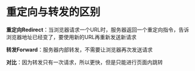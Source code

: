 # 重定向与转发的区别

**重定向Redirect**：当浏览器请求一个URL时，服务器返回一个重定向指令，告诉浏览器地址已经变了，要使用新的URL再重新发送新请求

**转发Forward**：服务器内部转发，不需要让浏览器再次发送请求

**对比**：因为转发只有一次请求，所以更快，但是只能进行页面内跳转

